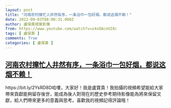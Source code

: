 ```yaml
---
layout: post
title: "河南农村撺忙人井然有序，一条浴巾一包好烟，都说这烟不赖！"
date: 2022-09-03T08:00:31.000Z
author: 盧保貴視覺影像
from: https://www.youtube.com/watch?v=z4sOAcnUI8c
tags: [ 盧保貴 ]
comments: True
categories: [ 盧保貴 ]
---
```

<!--1662192031000-->
[河南农村撺忙人井然有序，一条浴巾一包好烟，都说这烟不赖！](https://www.youtube.com/watch?v=z4sOAcnUI8c)
------

<div>
https://bit.ly/2YsRD8D哈嘍，大家好！我是盧寶貴！我拍攝的視頻希望能給大家帶來貢獻能夠留存後世，能成為後人對現在的歷史參考期待影像能為將來保留文獻，給人們帶來更多的意義與思考。喜歡我的視頻記得評論哦！
</div>
